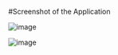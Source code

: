 #Screenshot of the Application

![image](https://github.com/Yash2121m/FB_login_Application/assets/146704810/12c209b3-e6ee-41ba-9ae0-5dc169242c85)

![image](https://github.com/Yash2121m/FB_login_Application/assets/146704810/795430f8-2067-41c4-9dc3-69dcd77fc48a)
